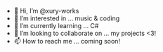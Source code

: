 - 👋 Hi, I’m @xury-works
- 👀 I’m interested in ... music & coding
- 🌱 I’m currently learning ... C#
- 💞️ I’m looking to collaborate on ... my projects <3! 
- 📫 How to reach me ... coming soon!

<!---
xury-works/xury-works is a ✨ special ✨ repository because its `README.md` (this file) appears on your GitHub profile.
You can click the Preview link to take a look at your changes.
--->
